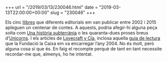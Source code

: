 +++
url = "/2019/03/13/230046.html"
date = "2019-03-13T22:00:00+00:00"
slug = "230046"
+++

Els cinc [llibres](https://carlesbellver.net/llibres/) que diferents editorials em van publicar entre 2002 i 2015 apleguen un centenar de contes. A aquests, podria afegir-hi alguna peça solta com [Una història subterrània](https://carlesbellver.net/contes/unahistoriasubterrania.html) o les quaranta-dues proses breus d’[Unicorns](https://carlesbellver.net/contes/unicorns). I els articles de [Lovecraft y Cía](https://carlesbellver.net/llibres/lovecraftycia/), inclosa aquella [guia de lectura](https://carlesbellver.net/_guialovecraft) que la Fundació la Caixa em va encarregar l’any 2004. No és molt, però alguna cosa sí que és. En faig el recompte perquè de tant en tant necessite recordar-me que, almenys, ho he intentat.

